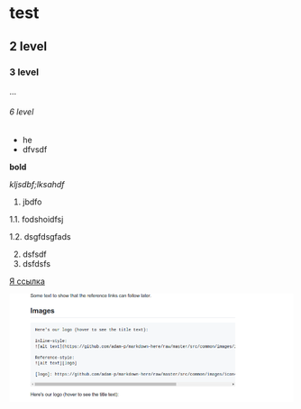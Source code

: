 # test
## 2 level
### 3 level

...

###### 6 level

* he
* dfvsdf

**bold**

*kljsdbf;lksahdf*

1. jbdfo

1.1. fodshoidfsj

1.2. dsgfdsgfads

2. dsfsdf
3. dsfdsfs

[Я ссылка](https://www.google.com)

![alt text](images/1.png "Logo Title Text 1")

